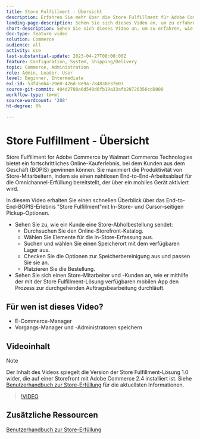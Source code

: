 ```yaml
---
title: Store Fulfillment - Übersicht
description: Erfahren Sie mehr über die Store Fulfillment für Adobe Commerce von Walmart Commerce Technologies, einer fortschrittlichen Omnichannel-Fulfillment-Lösung, die das Ende des Kaufs online, der Abholung von In-Store (BOPIS)-Erlebnisses ermöglicht.
landing-page-description: Sehen Sie sich dieses Video an, um zu erfahren, wie die Store Fulfillment-Lösung Kunden den Komfort bietet, mit der sie in der Stores- und Zwischenspeicher-Abholung und -Speicherung Mitarbeiter effizienter und mobilfähiger machen, um Abruf-, Staging- und Übergabe-Store-Abholaufträge an Kunden zu tätigen.
short-description: Sehen Sie sich dieses Video an, um zu erfahren, wie die Store Fulfillment-Lösung Kunden den Komfort bietet, mit der sie in der Stores- und Zwischenspeicher-Abholung und -Speicherung Mitarbeiter effizienter und mobilfähiger machen, um Abruf-, Staging- und Übergabe-Store-Abholaufträge an Kunden zu tätigen.
doc-type: feature video
solution: Commerce
audience: all
activity: use
last-substantial-update: 2023-04-27T00:00:00Z
feature: Configuration, System, Shipping/Delivery
topic: Commerce, Administration
role: Admin, Leader, User
level: Beginner, Intermediate
exl-id: 53f45eb4-29e0-426d-8e9a-784838e37e03
source-git-commit: 404d2708a6d540d6fb19a33afb20726356cd8000
workflow-type: tm+mt
source-wordcount: '288'
ht-degree: 0%

---
```


# Store Fulfillment - Übersicht

Store Fulfillment for Adobe Commerce by Walmart Commerce Technologies bietet ein fortschrittliches Online-Kauferlebnis, bei dem Kunden aus dem Geschäft (BOPIS) gewinnen können. Sie maximiert die Produktivität von Store-Mitarbeitern, indem sie einen nahtlosen End-to-End-Arbeitsablauf für die Omnichannel-Erfüllung bereitstellt, der über ein mobiles Gerät aktiviert wird.

In diesem Video erhalten Sie einen schnellen Überblick über das End-to-End-BOPIS-Erlebnis &quot;Store Fulfillment&quot;mit In-Store- und Cursor-seitigen Pickup-Optionen.

- Sehen Sie zu, wie ein Kunde eine Store-Abholbestellung sendet:
   - Durchsuchen Sie den Online-Storefront-Katalog.
   - Wählen Sie Elemente für die In-Store-Erfassung aus.
   - Suchen und wählen Sie einen Speicherort mit dem verfügbaren Lager aus.
   - Checken Sie die Optionen zur Speicherbereinigung aus und passen Sie sie an.
   - Platzieren Sie die Bestellung.
- Sehen Sie sich einen Store-Mitarbeiter und -Kunden an, wie er mithilfe der mit der Store Fulfillment-Lösung verfügbaren mobilen App den Prozess zur durchgehenden Auftragsbearbeitung durchläuft.

## Für wen ist dieses Video?

- E-Commerce-Manager
- Vorgangs-Manager und -Administratoren speichern

## Videoinhalt

>[!NOTE]
>
>Der Inhalt des Videos spiegelt die Version der Store Fulfillment-Lösung 1.0 wider, die auf einer Storefront mit Adobe Commerce 2.4 installiert ist. Siehe [Benutzerhandbuch zur Store-Erfüllung](https://experienceleague.adobe.com/docs/commerce-merchant-services/store-fulfillment/introduction.html) für die aktuellsten Informationen.

>[!VIDEO](https://video.tv.adobe.com/v/343653?quality=12&learn=on)

## Zusätzliche Ressourcen

[Benutzerhandbuch zur Store-Erfüllung](https://experienceleague.adobe.com/docs/commerce-merchant-services/store-fulfillment/introduction.html)
